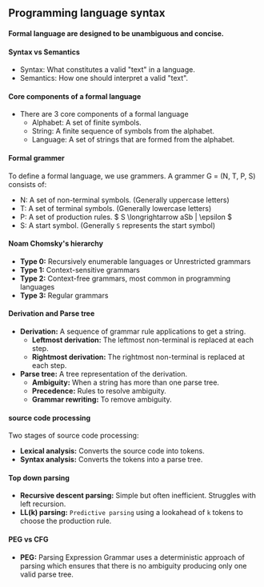## Programming language syntax

#### Formal language are designed to be unambiguous and concise. 

#### Syntax vs Semantics
- Syntax: What constitutes a valid "text" in a language.
- Semantics: How one should interpret a valid "text".

#### Core components of a formal language
- There are 3 core components of a formal language
    - Alphabet: A set of finite symbols.
    - String: A finite sequence of symbols from the alphabet.
    - Language: A set of strings that are formed from the alphabet.

#### Formal grammer
To define a formal language, we use grammers. A grammer G = (N, T, P, S) consists of:
- N: A set of non-terminal symbols. (Generally uppercase letters)
- T: A set of terminal symbols. (Generally lowercase letters)
- P: A set of production rules. $ S \longrightarrow aSb | \epsilon $
- S: A start symbol. (Generally `S` represents the start symbol)

#### Noam Chomsky's hierarchy 
- **Type 0:** Recursively enumerable languages or Unrestricted grammars
- **Type 1:** Context-sensitive grammars
- **Type 2:** Context-free grammars, most common in programming languages
- **Type 3:** Regular grammars

#### Derivation and Parse tree
- **Derivation:** A sequence of grammar rule applications to get a string.
    - **Leftmost derivation:** The leftmost non-terminal is replaced at each step.
    - **Rightmost derivation:** The rightmost non-terminal is replaced at each step.
- **Parse tree:** A tree representation of the derivation.
    - **Ambiguity:** When a string has more than one parse tree.
    - **Precedence:** Rules to resolve ambiguity.
    - **Grammar rewriting:** To remove ambiguity.

#### source code processing
Two stages of source code processing:
- **Lexical analysis:** Converts the source code into tokens.
- **Syntax analysis:** Converts the tokens into a parse tree.

#### Top down parsing
- **Recursive descent parsing:** Simple but often inefficient. Struggles with left recursion.
- **LL(k) parsing:** `Predictive parsing` using a lookahead of `k` tokens to choose the production rule.

#### PEG vs CFG
- **PEG:** Parsing Expression Grammar uses a deterministic approach of parsing which ensures that there is no ambiguity producing only one valid parse tree.